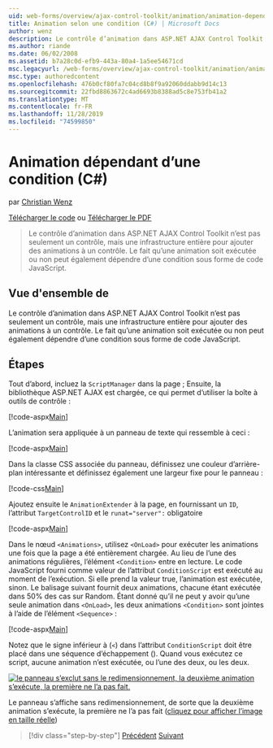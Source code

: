 ```yaml
---
uid: web-forms/overview/ajax-control-toolkit/animation/animation-depending-on-a-condition-cs
title: Animation selon une condition (C#) | Microsoft Docs
author: wenz
description: Le contrôle d’animation dans ASP.NET AJAX Control Toolkit n’est pas seulement un contrôle, mais une infrastructure entière pour ajouter des animations à un contrôle. Si une animation est...
ms.author: riande
ms.date: 06/02/2008
ms.assetid: b7a28c0d-efb9-443a-80a4-1a5ee54671cd
msc.legacyurl: /web-forms/overview/ajax-control-toolkit/animation/animation-depending-on-a-condition-cs
msc.type: authoredcontent
ms.openlocfilehash: 476b0cf80fa7c04cd8b8f9a92060ddabb9d14c13
ms.sourcegitcommit: 22fbd8863672c4ad6693b8388ad5c8e753fb41a2
ms.translationtype: MT
ms.contentlocale: fr-FR
ms.lasthandoff: 11/28/2019
ms.locfileid: "74599850"
---
```

# <a name="animation-depending-on-a-condition-c"></a>Animation dépendant d’une condition (C#)

par [Christian Wenz](https://github.com/wenz)

[Télécharger le code](https://download.microsoft.com/download/f/9/a/f9a26acd-8df4-4484-8a18-199e4598f411/Animation4.cs.zip) ou [Télécharger le PDF](https://download.microsoft.com/download/6/7/1/6718d452-ff89-4d3f-a90e-c74ec2d636a3/animation4CS.pdf)

> Le contrôle d’animation dans ASP.NET AJAX Control Toolkit n’est pas seulement un contrôle, mais une infrastructure entière pour ajouter des animations à un contrôle. Le fait qu’une animation soit exécutée ou non peut également dépendre d’une condition sous forme de code JavaScript.

## <a name="overview"></a>Vue d'ensemble de

Le contrôle d’animation dans ASP.NET AJAX Control Toolkit n’est pas seulement un contrôle, mais une infrastructure entière pour ajouter des animations à un contrôle. Le fait qu’une animation soit exécutée ou non peut également dépendre d’une condition sous forme de code JavaScript.

## <a name="steps"></a>Étapes

Tout d’abord, incluez la `ScriptManager` dans la page ; Ensuite, la bibliothèque ASP.NET AJAX est chargée, ce qui permet d’utiliser la boîte à outils de contrôle :

[!code-aspx[Main](animation-depending-on-a-condition-cs/samples/sample1.aspx)]

L’animation sera appliquée à un panneau de texte qui ressemble à ceci :

[!code-aspx[Main](animation-depending-on-a-condition-cs/samples/sample2.aspx)]

Dans la classe CSS associée du panneau, définissez une couleur d’arrière-plan intéressante et définissez également une largeur fixe pour le panneau :

[!code-css[Main](animation-depending-on-a-condition-cs/samples/sample3.css)]

Ajoutez ensuite le `AnimationExtender` à la page, en fournissant un `ID`, l’attribut `TargetControlID` et le `runat="server":` obligatoire

[!code-aspx[Main](animation-depending-on-a-condition-cs/samples/sample4.aspx)]

Dans le nœud `<Animations>`, utilisez `<OnLoad>` pour exécuter les animations une fois que la page a été entièrement chargée. Au lieu de l’une des animations régulières, l’élément `<Condition>` entre en lecture. Le code JavaScript fourni comme valeur de l’attribut `ConditionScript` est exécuté au moment de l’exécution. Si elle prend la valeur true, l’animation est exécutée, sinon. Le balisage suivant fournit deux animations, chacune étant exécutée dans 50% des cas sur Random. Étant donné qu’il ne peut y avoir qu’une seule animation dans `<OnLoad>`, les deux animations `<Condition>` sont jointes à l’aide de l’élément `<Sequence>` :

[!code-aspx[Main](animation-depending-on-a-condition-cs/samples/sample5.aspx)]

Notez que le signe inférieur à (`<`) dans l’attribut `ConditionScript` doit être placé dans une séquence d’échappement (). Quand vous exécutez ce script, aucune animation n’est exécutée, ou l’une des deux, ou les deux.

[![le panneau s’exclut sans le redimensionnement, la deuxième animation s’exécute, la première ne l’a pas fait.](animation-depending-on-a-condition-cs/_static/image2.png)](animation-depending-on-a-condition-cs/_static/image1.png)

Le panneau s’affiche sans redimensionnement, de sorte que la deuxième animation s’exécute, la première ne l’a pas fait ([cliquez pour afficher l’image en taille réelle](animation-depending-on-a-condition-cs/_static/image3.png))

> [!div class="step-by-step"]
> [Précédent](executing-several-animations-after-each-other-cs.md)
> [Suivant](picking-one-animation-out-of-a-list-cs.md)
